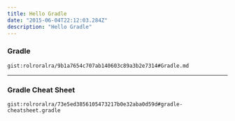 ```yaml
---
title: Hello Gradle
date: "2015-06-04T22:12:03.284Z"
description: "Hello Gradle"
---
```


### Gradle
`gist:rolroralra/9b1a7654c707ab140603c89a3b2e7314#Gradle.md`

---
### Gradle Cheat Sheet
`gist:rolroralra/73e5ed3856105473217b0e32aba0d59d#gradle-cheatsheet.gradle`

